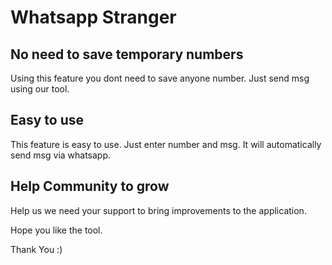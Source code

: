 
# Whatsapp Stranger

## No need to save temporary numbers
Using this feature you dont need to save anyone number. Just send msg using our tool.

## Easy to use
This feature is easy to use. Just enter number and msg. It will automatically send msg via whatsapp.

## Help Community to grow
Help us we need your support to bring improvements to the application.

Hope you like the tool.

Thank You :)

